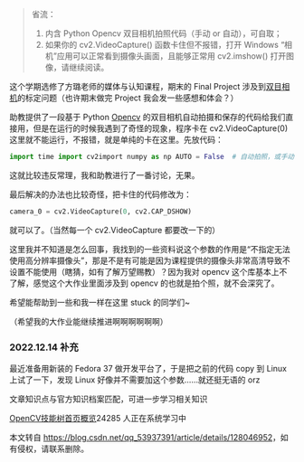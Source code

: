  

> 省流：
> 
> 1.  内含 Python Opencv 双目相机拍照代码（手动 or 自动），可自取；
> 2.  如果你的 cv2.VideoCapture() 函数卡住但不报错，打开 Windows “相机”应用可以正常看到摄像头画面，且能够正常用 cv2.imshow() 打开图像，请继续阅读。

这个学期选修了方璐老师的媒体与认知课程，期末的 Final Project 涉及到[双目相机](https://so.csdn.net/so/search?q=%E5%8F%8C%E7%9B%AE%E7%9B%B8%E6%9C%BA&spm=1001.2101.3001.7020)的标定问题（也许期末做完 Project 我会发一些感想和体会？）

助教提供了一段基于 Python [Opencv](https://so.csdn.net/so/search?q=Opencv&spm=1001.2101.3001.7020) 的双目相机自动拍摄和保存的代码给我们直接用，但是在运行的时候我遇到了奇怪的现象，程序卡在 cv2.VideoCapture(0) 这里就不能运行，不报错，就是单纯的卡在这里。先放代码：

```python
import time import cv2import numpy as np AUTO = False  # 自动拍照，或手动按s键拍照INTERVAL = 2  # 自动拍照间隔 camera_0 = cv2.VideoCapture(0) # 代码运行的时候卡在这里！！camera_1 = cv2.VideoCapture(1) cv2.namedWindow("left")cv2.namedWindow("right") counter = 0utc = time.time()folder = "./SaveImage/"  # 拍照文件目录， 先新建再运行，否则无法保存  def shot(pos, frame):    global counter    path = folder + pos + "_" + str(counter) + ".jpg"    cv2.imwrite(path, frame)    print("snapshot saved into: " + path)  while True:    ret_0, frame_0 = camera_0.read()    ret_1, frame_1 = camera_1.read()    left_frame = frame_0    right_frame = frame_1    cv2.imshow("left", left_frame)    cv2.imshow("right", right_frame)    now = time.time()     if AUTO and now - utc >= INTERVAL:        shot("left", left_frame)        shot("right", right_frame)        counter += 1        utc = now     key = cv2.waitKey(1)     # press 's' in keyboard for capturing, 'q' for exit.    if key == ord("q"):        break    elif key == ord("s"):        shot("left", left_frame)        shot("right", right_frame)        counter += 1 camera_0.release()camera_1.release()cv2.destroyWindow("left")cv2.destroyWindow("right")
```

这就比较违反常理，我和助教进行了一番讨论，无果。

最后解决的办法也比较奇怪，把卡住的代码修改为：

```python
camera_0 = cv2.VideoCapture(0, cv2.CAP_DSHOW)
```

就可以了。（当然每一个 cv2.VideoCapture 都要改一下的）

这里我并不知道是怎么回事，我找到的一些资料说这个参数的作用是“不指定无法使用高分辨率摄像头”，那是不是有可能是因为课程提供的摄像头非常高清导致不设置不能使用（瞎猜，如有了解万望赐教）？因为我对 opencv 这个库基本上不了解，感觉这个大作业里面涉及到 opencv 的也就是拍个照，就不会深究了。

希望能帮助到一些和我一样在这里 stuck 的同学们~

（希望我的大作业能继续推进啊啊啊啊啊啊）

### 2022.12.14 补充

最近准备用新装的 Fedora 37 做开发平台了，于是把之前的代码 copy 到 Linux 上试了一下，发现 Linux 好像并不需要加这个参数……就还挺无语的 orz

文章知识点与官方知识档案匹配，可进一步学习相关知识

[OpenCV技能树](https://edu.csdn.net/skill/opencv/?utm_source=csdn_ai_skill_tree_blog)[首页](https://edu.csdn.net/skill/opencv/?utm_source=csdn_ai_skill_tree_blog)[概览](https://edu.csdn.net/skill/opencv/?utm_source=csdn_ai_skill_tree_blog)24285 人正在系统学习中

本文转自 <https://blog.csdn.net/qq_53937391/article/details/128046952>，如有侵权，请联系删除。
